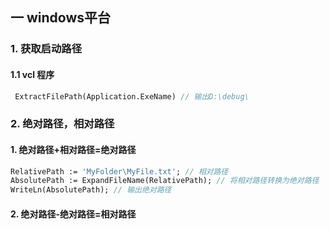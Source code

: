 ## 一  windows平台

### 1. 获取启动路径

#### 1.1  vcl 程序

```pascal
 ExtractFilePath(Application.ExeName) // 输出D:\debug\
```

### 2.  绝对路径，相对路径

#### 1. 绝对路径+相对路径=绝对路径

```pascal
RelativePath := 'MyFolder\MyFile.txt'; // 相对路径
AbsolutePath := ExpandFileName(RelativePath); // 将相对路径转换为绝对路径
WriteLn(AbsolutePath); // 输出绝对路径
```



#### 2. 绝对路径-绝对路径=相对路径